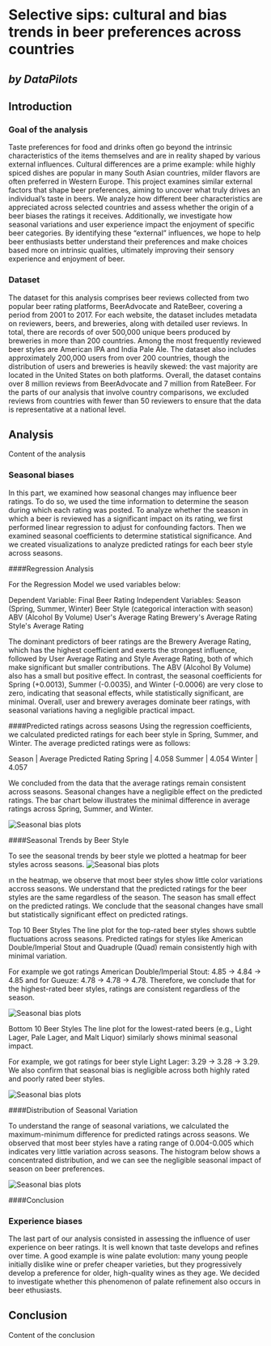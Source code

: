 # Selective sips: cultural and bias trends in beer preferences across countries
## _by DataPilots_

## <a id="introduction"></a> Introduction
### Goal of the analysis
Taste preferences for food and drinks often go beyond the intrinsic characteristics of the items themselves and are in reality shaped by various external influences. Cultural differences are a prime example: while highly spiced dishes are popular in many South Asian countries, milder flavors are often preferred in Western Europe. This project examines similar external factors that shape beer preferences, aiming to uncover what truly drives an individual’s taste in beers. We analyze how different beer characteristics are appreciated across selected countries and assess whether the origin of a beer biases the ratings it receives. Additionally, we investigate how seasonal variations and user experience impact the enjoyment of specific beer categories. By identifying these “external” influences, we hope to help beer enthusiasts better understand their preferences and make choices based more on intrinsic qualities, ultimately improving their sensory experience and enjoyment of beer.

### Dataset
The dataset for this analysis comprises beer reviews collected from two popular beer rating platforms, BeerAdvocate and RateBeer, covering a period from 2001 to 2017. For each website, the dataset includes metadata on reviewers, beers, and breweries, along with detailed user reviews. In total, there are records of over 500,000 unique beers produced by breweries in more than 200 countries. Among the most frequently reviewed beer styles are American IPA and India Pale Ale. The dataset also includes approximately 200,000 users from over 200 countries, though the distribution of users and breweries is heavily skewed: the vast majority are located in the United States on both platforms. Overall, the dataset contains over 8 million reviews from BeerAdvocate and 7 million from RateBeer. For the parts of our analysis that involve country comparisons, we excluded reviews from countries with fewer than 50 reviewers to ensure that the data is representative at a national level.

## <a id="analysis"></a> Analysis
Content of the analysis

### Seasonal biases
In this part, we examined how seasonal changes may influence beer ratings. To do so, we used the time information to determine the season during which each rating was posted.  To analyze whether the season in which a beer is reviewed has a significant impact on its rating, we first performed linear regression to adjust for confounding factors. Then we examined seasonal coefficients to determine statistical significance. And we created visualizations to analyze predicted ratings for each beer style across seasons.

####Regression Analysis

For the Regression Model we used variables below: 

Dependent Variable: Final Beer Rating
Independent Variables:
Season (Spring, Summer, Winter)
Beer Style (categorical interaction with season)
ABV (Alcohol By Volume)
User's Average Rating
Brewery's Average Rating
Style's Average Rating

The dominant predictors of beer ratings are the Brewery Average Rating, which has the highest coefficient and exerts the strongest influence, followed by User Average Rating and Style Average Rating, both of which make significant but smaller contributions. The ABV (Alcohol By Volume) also has a small but positive effect. In contrast, the seasonal coefficients for Spring (+0.0013), Summer (-0.0035), and Winter (-0.0006) are very close to zero, indicating that seasonal effects, while statistically significant, are minimal. Overall, user and brewery averages dominate beer ratings, with seasonal variations having a negligible practical impact.


####Predicted ratings across seasons 
Using the regression coefficients, we calculated predicted ratings for each beer style in Spring, Summer, and Winter. The average predicted ratings were as follows:

Season |	Average Predicted Rating
Spring |	4.058
Summer |	4.054
Winter |	4.057

We concluded from the data that the average ratings remain consistent across seasons.
Seasonal changes have a negligible effect on the predicted ratings. The bar chart below illustrates the minimal difference in average ratings across Spring, Summer, and Winter.

![Seasonal bias plots](plots/seasonal5.png)

####Seasonal Trends by Beer Style 

To see the seasonal trends by beer style we plotted a heatmap for beer styles across seasons. 
![Seasonal bias plots](plots/seasonal2.png)

ın the heatmap, we observe that most beer styles show little color variations accross seasons. We understand that the predicted ratings for the beer styles are the same regardless of the season. The season has small effect on the predicted ratings. We conclude that the seasonal changes have small but statistically significant effect on predicted ratings.

Top 10 Beer Styles
The line plot for the top-rated beer styles shows subtle fluctuations across seasons. Predicted ratings for styles like American Double/Imperial Stout and Quadruple (Quad) remain consistently high with minimal variation.

For example we got ratings American Double/Imperial Stout: 4.85 → 4.84 → 4.85 and for Gueuze: 4.78 → 4.78 → 4.78. Therefore, we conclude that for the highest-rated beer styles, ratings are consistent regardless of the season.

![Seasonal bias plots](plots/seasonal3.png)

Bottom 10 Beer Styles
The line plot for the lowest-rated beers (e.g., Light Lager, Pale Lager, and Malt Liquor) similarly shows minimal seasonal impact.

For example, we got ratings for beer style Light Lager: 3.29 → 3.28 → 3.29. 
We also confirm that seasonal bias is negligible across both highly rated and poorly rated beer styles.

![Seasonal bias plots](plots/seasonal4.png)

####Distribution of Seasonal Variation

To understand the range of seasonal variations, we calculated the maximum-minimum difference for predicted ratings across seasons. We observed that most beer styles have a rating range of 0.004-0.005 which indicates very little variation across seasons. The histogram below shows a concentrated distribution, and we can see the negligible seasonal impact of season on beer preferences.


![Seasonal bias plots](plots/seasonal4.png)

####Conclusion 










### Experience biases
The last part of our analysis consisted in assessing the influence of user experience on beer ratings. It is well known that taste develops and refines over time. A good example is wine palate evolution: many young people initially dislike wine or prefer cheaper varieties, but they progressively develop a preference for older, high-quality wines as they age. We decided to investigate whether this phenomenon of palate refinement also occurs in beer ethusiasts. 

## <a id="conclusion"></a> Conclusion
Content of the conclusion

